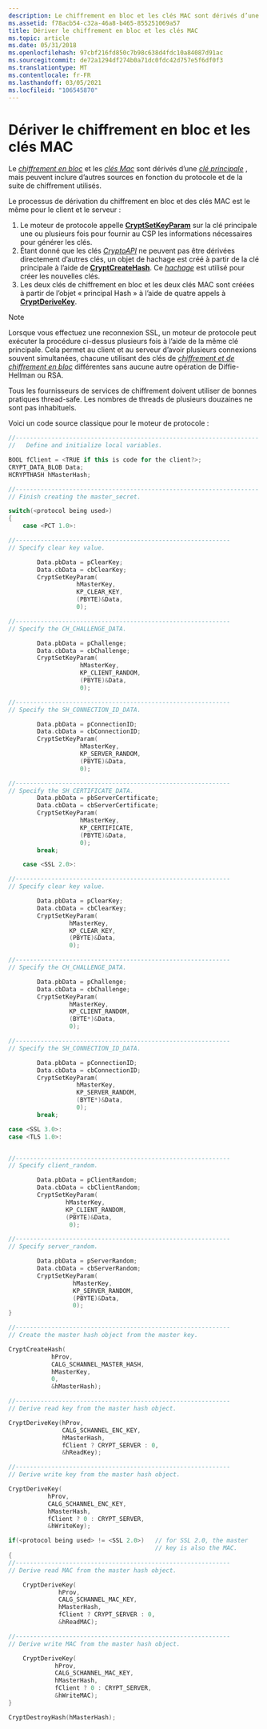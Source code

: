 ```yaml
---
description: Le chiffrement en bloc et les clés MAC sont dérivés d’une clé principale, mais peuvent inclure d’autres sources en fonction du protocole et de la suite de chiffrement utilisés.
ms.assetid: f78acb54-c32a-46a8-b465-855251069a57
title: Dériver le chiffrement en bloc et les clés MAC
ms.topic: article
ms.date: 05/31/2018
ms.openlocfilehash: 97cbf216fd850c7b98c638d4fdc10a84087d91ac
ms.sourcegitcommit: de72a1294df274b0a71dc0fdc42d757e5f6df0f3
ms.translationtype: MT
ms.contentlocale: fr-FR
ms.lasthandoff: 03/05/2021
ms.locfileid: "106545870"
---
```

# <a name="deriving-bulk-encryption-and-mac-keys"></a>Dériver le chiffrement en bloc et les clés MAC

Le [*chiffrement en bloc*](../secgloss/b-gly.md) et les [*clés Mac*](../secgloss/m-gly.md) sont dérivés d’une [*clé principale*](../secgloss/m-gly.md) , mais peuvent inclure d’autres sources en fonction du protocole et de la suite de chiffrement utilisés.

Le processus de dérivation du chiffrement en bloc et des clés MAC est le même pour le client et le serveur :

1.  Le moteur de protocole appelle [**CryptSetKeyParam**](/windows/desktop/api/Wincrypt/nf-wincrypt-cryptsetkeyparam) sur la clé principale une ou plusieurs fois pour fournir au CSP les informations nécessaires pour générer les clés.
2.  Étant donné que les clés [*CryptoAPI*](../secgloss/c-gly.md) ne peuvent pas être dérivées directement d’autres clés, un objet de hachage est créé à partir de la clé principale à l’aide de [**CryptCreateHash**](/windows/desktop/api/Wincrypt/nf-wincrypt-cryptcreatehash). Ce [*hachage*](../secgloss/h-gly.md) est utilisé pour créer les nouvelles clés.
3.  Les deux clés de chiffrement en bloc et les deux clés MAC sont créées à partir de l’objet « principal Hash » à l’aide de quatre appels à [**CryptDeriveKey**](/windows/desktop/api/Wincrypt/nf-wincrypt-cryptderivekey).

> [!Note]
> Lorsque vous effectuez une reconnexion SSL, un moteur de protocole peut exécuter la procédure ci-dessus plusieurs fois à l’aide de la même clé principale. Cela permet au client et au serveur d’avoir plusieurs connexions souvent simultanées, chacune utilisant des clés de [*chiffrement et de chiffrement en bloc*](../secgloss/b-gly.md) différentes sans aucune autre opération de Diffie-Hellman ou RSA.
> 
> Tous les fournisseurs de services de chiffrement doivent utiliser de bonnes pratiques thread-safe. Les nombres de threads de plusieurs douzaines ne sont pas inhabituels.

 

Voici un code source classique pour le moteur de protocole :


```C++
//--------------------------------------------------------------------
//   Define and initialize local variables.

BOOL fClient = <TRUE if this is code for the client?>;
CRYPT_DATA_BLOB Data;
HCRYPTHASH hMasterHash;

//--------------------------------------------------------------------
// Finish creating the master_secret.

switch(<protocol being used>)
{
    case <PCT 1.0>:

//------------------------------------------------------------
// Specify clear key value.

        Data.pbData = pClearKey;
        Data.cbData = cbClearKey;
        CryptSetKeyParam(
                   hMasterKey, 
                   KP_CLEAR_KEY, 
                   (PBYTE)&Data, 
                   0);

//------------------------------------------------------------
// Specify the CH_CHALLENGE_DATA.

        Data.pbData = pChallenge;
        Data.cbData = cbChallenge;
        CryptSetKeyParam(
                    hMasterKey, 
                    KP_CLIENT_RANDOM, 
                    (PBYTE)&Data, 
                    0);

//------------------------------------------------------------
// Specify the SH_CONNECTION_ID_DATA.

        Data.pbData = pConnectionID;
        Data.cbData = cbConnectionID;
        CryptSetKeyParam(
                    hMasterKey, 
                    KP_SERVER_RANDOM, 
                    (PBYTE)&Data, 
                    0);

//------------------------------------------------------------
// Specify the SH_CERTIFICATE_DATA.
        Data.pbData = pbServerCertificate;
        Data.cbData = cbServerCertificate;
        CryptSetKeyParam(
                    hMasterKey, 
                    KP_CERTIFICATE, 
                    (PBYTE)&Data, 
                    0);
        break;

    case <SSL 2.0>:

//------------------------------------------------------------
// Specify clear key value.

        Data.pbData = pClearKey;
        Data.cbData = cbClearKey;
        CryptSetKeyParam(
                 hMasterKey, 
                 KP_CLEAR_KEY, 
                 (PBYTE)&Data, 
                 0);

//------------------------------------------------------------
// Specify the CH_CHALLENGE_DATA.

        Data.pbData = pChallenge;
        Data.cbData = cbChallenge;
        CryptSetKeyParam(
                 hMasterKey, 
                 KP_CLIENT_RANDOM,
                 (BYTE*)&Data, 
                 0);

//------------------------------------------------------------
// Specify the SH_CONNECTION_ID_DATA.

        Data.pbData = pConnectionID;
        Data.cbData = cbConnectionID;
        CryptSetKeyParam(
                   hMasterKey, 
                   KP_SERVER_RANDOM,
                   (BYTE*)&Data, 
                   0);
        break;

case <SSL 3.0>:
case <TLS 1.0>:


//------------------------------------------------------------
// Specify client_random.

        Data.pbData = pClientRandom;
        Data.cbData = cbClientRandom;
        CryptSetKeyParam(
                hMasterKey, 
                KP_CLIENT_RANDOM, 
                (PBYTE)&Data, 
                 0);

//------------------------------------------------------------
// Specify server_random.

        Data.pbData = pServerRandom;
        Data.cbData = cbServerRandom;
        CryptSetKeyParam(
                  hMasterKey, 
                  KP_SERVER_RANDOM, 
                  (PBYTE)&Data, 
                  0);
}

//------------------------------------------------------------
// Create the master hash object from the master key.

CryptCreateHash(
            hProv, 
            CALG_SCHANNEL_MASTER_HASH,
            hMasterKey, 
            0, 
            &hMasterHash);

//------------------------------------------------------------
// Derive read key from the master hash object.

CryptDeriveKey(hProv, 
               CALG_SCHANNEL_ENC_KEY, 
               hMasterHash,
               fClient ? CRYPT_SERVER : 0,
               &hReadKey);

//------------------------------------------------------------
// Derive write key from the master hash object.

CryptDeriveKey(
           hProv,
           CALG_SCHANNEL_ENC_KEY,
           hMasterHash,
           fClient ? 0 : CRYPT_SERVER,
           &hWriteKey);

if(<protocol being used> != <SSL 2.0>)   // for SSL 2.0, the master 
                                         // key is also the MAC.
{
//------------------------------------------------------------
// Derive read MAC from the master hash object.

    CryptDeriveKey(
              hProv,
              CALG_SCHANNEL_MAC_KEY,
              hMasterHash,
              fClient ? CRYPT_SERVER : 0,
              &hReadMAC);

//------------------------------------------------------------
// Derive write MAC from the master hash object.

    CryptDeriveKey(
             hProv,
             CALG_SCHANNEL_MAC_KEY,
             hMasterHash,
             fClient ? 0 : CRYPT_SERVER,
             &hWriteMAC);
}

CryptDestroyHash(hMasterHash);
```



 

 
